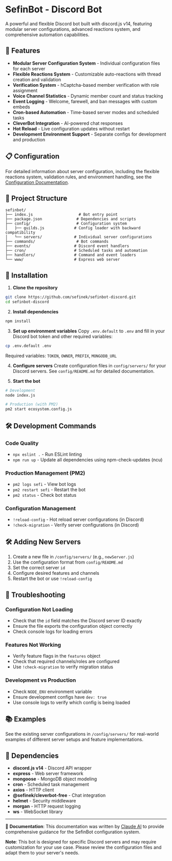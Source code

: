 # SefinBot - Discord Bot

A powerful and flexible Discord bot built with discord.js v14, featuring modular server configurations, advanced reactions system, and comprehensive automation capabilities.

## 🚀 Features

- **Modular Server Configuration System** - Individual configuration files for each server
- **Flexible Reactions System** - Customizable auto-reactions with thread creation and validation
- **Verification System** - hCaptcha-based member verification with role assignment
- **Voice Channel Statistics** - Dynamic member count and status tracking
- **Event Logging** - Welcome, farewell, and ban messages with custom embeds
- **Cron-based Automation** - Time-based server modes and scheduled tasks
- **CleverBot Integration** - AI-powered chat responses
- **Hot Reload** - Live configuration updates without restart
- **Development Environment Support** - Separate configs for development and production

## 📋 Configuration

For detailed information about server configuration, including the flexible reactions system, validation rules, and environment handling, see the [Configuration Documentation](config/README.md).

## 📁 Project Structure

```
sefinbot/
├── index.js                    # Bot entry point
├── package.json               # Dependencies and scripts
├── config/                    # Configuration system
│   ├── guilds.js             # Config loader with backward compatibility
│   └── servers/              # Individual server configurations
├── commands/                  # Bot commands
├── events/                   # Discord event handlers
├── cron/                     # Scheduled tasks and automation
├── handlers/                 # Command and event loaders
└── www/                      # Express web server
```

## 🔧 Installation

1. **Clone the repository**
```bash
git clone https://github.com/sefinek/sefinbot-discord.git
cd sefinbot-discord
```

2. **Install dependencies**
```bash
npm install
```

3. **Set up environment variables**
Copy `.env.default` to `.env` and fill in your Discord bot token and other required variables:
```bash
cp .env.default .env
```
Required variables: `TOKEN`, `OWNER`, `PREFIX`, `MONGODB_URL`

4. **Configure servers**
Create configuration files in `config/servers/` for your Discord servers. See `config/README.md` for detailed documentation.

5. **Start the bot**
```bash
# Development
node index.js

# Production (with PM2)
pm2 start ecosystem.config.js
```




## 🛠️ Development Commands

### Code Quality
- `npx eslint .` - Run ESLint linting
- `npm run up` - Update all dependencies using npm-check-updates (ncu)

### Production Management (PM2)
- `pm2 logs sefi` - View bot logs
- `pm2 restart sefi` - Restart the bot
- `pm2 status` - Check bot status

### Configuration Management
- `!reload-config` - Hot reload server configurations (in Discord)
- `!check-migration` - Verify server configurations (in Discord)

## 🛠️ Adding New Servers

1. Create a new file in `/config/servers/` (e.g., `newServer.js`)
2. Use the configuration format from `config/README.md`
3. Set the correct server `id`
4. Configure desired features and channels
5. Restart the bot or use `!reload-config`

## 🐛 Troubleshooting

### Configuration Not Loading
- Check that the `id` field matches the Discord server ID exactly
- Ensure the file exports the configuration object correctly
- Check console logs for loading errors

### Features Not Working  
- Verify feature flags in the `features` object
- Check that required channels/roles are configured
- Use `!check-migration` to verify migration status

### Development vs Production
- Check `NODE_ENV` environment variable  
- Ensure development configs have `dev: true`
- Use console logs to verify which config is being loaded

## 📚 Examples

See the existing server configurations in `/config/servers/` for real-world examples of different server setups and feature implementations.

## 🔗 Dependencies

- **discord.js v14** - Discord API wrapper
- **express** - Web server framework
- **mongoose** - MongoDB object modeling
- **cron** - Scheduled task management
- **axios** - HTTP client
- **@sefinek/cleverbot-free** - Chat integration
- **helmet** - Security middleware
- **morgan** - HTTP request logging
- **ws** - WebSocket library

---

📝 **Documentation**: This documentation was written by [Claude AI](https://claude.ai) to provide comprehensive guidance for the SefinBot configuration system.

**Note**: This bot is designed for specific Discord servers and may require customization for your use case. Please review the configuration files and adapt them to your server's needs.